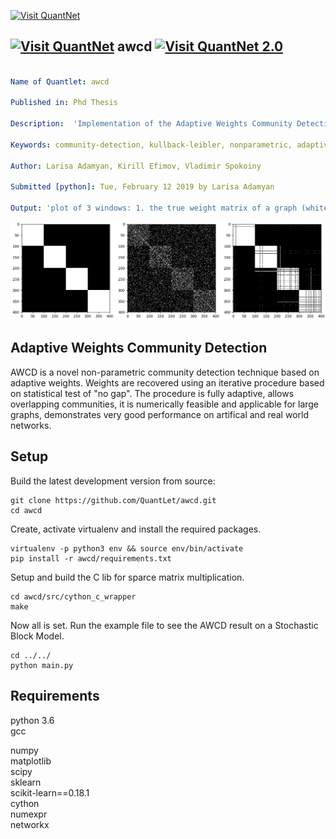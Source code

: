 [<img src="https://github.com/QuantLet/Styleguide-and-FAQ/blob/master/pictures/banner.png" width="880" alt="Visit QuantNet">](http://quantlet.de/index.php?p=info)

## [<img src="https://github.com/QuantLet/Styleguide-and-Validation-procedure/blob/master/pictures/qloqo.png" alt="Visit QuantNet">](http://quantlet.de/) **awcd** [<img src="https://github.com/QuantLet/Styleguide-and-Validation-procedure/blob/master/pictures/QN2.png" width="60" alt="Visit QuantNet 2.0">](http://quantlet.de/d3/ia)

```yaml

Name of Quantlet: awcd

Published in: Phd Thesis

Description:  'Implementation of the Adaptive Weights Community Detection algorithm.'

Keywords: community-detection, kullback-leibler, nonparametric, adaptive-weights, gap-coefficient, graph-clustering, overlapping-communities

Author: Larisa Adamyan, Kirill Efimov, Vladimir Spokoiny

Submitted [python]: Tue, February 12 2019 by Larisa Adamyan

Output: 'plot of 3 windows: 1. the true weight matrix of a graph (white means 1, black is 0), 2. the adjacency matrix,  3. the final weight matrix detected by AWCD.'

```

![Picture1](awcd/Figure_2.png)

Adaptive Weights Community Detection
-----------

AWCD is a novel non-parametric community detection technique based on adaptive weights. Weights are recovered using an iterative procedure based on statistical test of "no gap". The procedure is fully adaptive, allows overlapping communities, it is numerically feasible and applicable for large graphs, demonstrates very good performance on artifical and real world networks.

Setup
-----------

Build the latest development version from source:

    git clone https://github.com/QuantLet/awcd.git
    cd awcd
  Create, activate virtualenv and install the required packages.
  
    virtualenv -p python3 env && source env/bin/activate
    pip install -r awcd/requirements.txt
  
 Setup and build the C lib for sparce matrix multiplication.  
 
    cd awcd/src/cython_c_wrapper
    make
 
 Now all is set. Run the example file to see the AWCD result on a Stochastic Block Model.
 
    cd ../../
    python main.py

Requirements
-----
 python 3.6   
  gcc  

numpy  
matplotlib  
scipy  
sklearn  
scikit-learn==0.18.1  
cython  
numexpr  
networkx  
